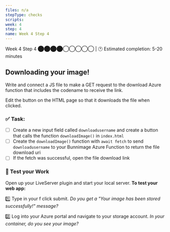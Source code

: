 ```yaml
---
files: n/a
stepType: checks
scripts: 
week: 4
step: 4
name: Week 4 Step 4
---
```


Week 4 Step 4 ⬤⬤⬤⬤◯◯◯◯◯ | 🕐 Estimated completion: 5-20 minutes

## Downloading your image!

Write and connect a JS file to make a GET request to the download Azure function that includes the codename to receive the link.

Edit the button on the HTML page so that it downloads the file when clicked. 

### ✅  Task:
- [ ] Create a new input field called `downloadusername` and create a button that calls the function `downloadImage()` in `index.html` 
- [ ] Create the `downloadImage()` function with `await fetch` to send `downloadusername` to your Bunnimage Azure Function to return the file download uri
- [ ] If the fetch was successful, open the file download link 

### 🚧 Test your Work
Open up your LiveServer plugin and start your local server. **To test your web app:**

:one: Type in your f click submit. *Do you get a "Your image has been stored successfully!" message?*

:two: Log into your Azure portal and navigate to your storage account. *In your container, do you see your image?*